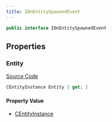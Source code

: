 ```yaml
---
title: IOnEntitySpawnedEvent
---
```


```csharp
public interface IOnEntitySpawnedEvent
```

## Properties

### Entity

[Source Code](https://github.com/swiftly-solution/swiftlys2/blob/beta/managed/src/SwiftlyS2.Shared/Modules/Events/EventParams/IOnEntitySpawnedEvent.cs#L13)

```csharp
CEntityInstance Entity { get; }
```

#### Property Value

- [CEntityInstance](/docs/api/shared/schemadefinitions/centityinstance)

